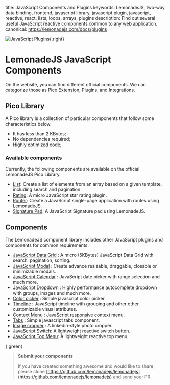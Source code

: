 title: JavaScript Components and Plugins
keywords: LemonadeJS, two-way data binding, frontend, javascript library, javascript plugin, javascript, reactive, react, lists, loops, arrays, plugins
description: Find out several useful JavaScript reactive components common to any web application.
canonical: https://lemonadejs.com/docs/plugins

![JavaScript Plugins](img/library.jpg){.right}

LemonadeJS JavaScript Components
====================

On the website, you can find different official components. We can categorize those as Pico Extension, Plugins, and Integrations.


Pico Library
------------

A Pico library is a collection of particular components that follow some characteristics below.

*   It has less than 2 KBytes;
*   No dependencies required;
*   Highly optimized code;



### Available components

Currently, the following components are available on the official LemonadeJS Pico Library.

*   [List](/docs/plugins/list): Create a list of elements from an array based on a given template, including search and pagination.
*   [Rating](/docs/plugins/rating): A micro JavaScript star rating plugin.
*   [Router](/docs/plugins/router): Create a JavaScript single-page application with routes using LemonadeJS.
*   [Signature Pad](/docs/plugins/signature): A JavaScript Signature pad using LemonadeJS.



Components
----------

The LemonadeJS component library includes other JavaScript plugins and components for common requirements.

* [JavaScript Data Grid](/docs/plugins/data-grid) : A micro (5KBytes) JavaScript Data Grid with search, pagination, sorting.
* [JavaScript Modal](/docs/plugins/modal) : Create advance resizable, draggable, closable or minimizable modals. 
* [JavaScript Calendar](/docs/plugins/calendar) : JavaScript date picker with range selection and much more.
* [JavaScript Dropdown](/docs/plugins/dropdown) : Highly performance autocomplete dropdown with groups, images and much more.
* [Color picker](/docs/plugins/color-picker) : Simple javascript color picker.
* [Timeline](/docs/plugins/timeline) : JavaScript timeline with grouping and other other customizable visual attributes.  
* [Context Menu](/docs/plugins/context-menu) : JavaScript responsive context menu.
* [Tabs](/docs/plugins/tabs) : Simple javascript tabs component.
* [Image cropper](/docs/plugins/image-cropper) : A linkedin-style photo cropper.
* [JavaScript Switch](/docs/plugins/switch): A lightweight reactive switch button.
* [JavaScript Top Menu](/docs/plugins/top-menu): A lightweight reactive top menu.


{.green}
> **Submit your components**
>
> If you have created something awesome and would like to share, please clone [https://github.com/lemonadejs/lemonadejs](https://github.com/lemonadejs/lemonadejs) and send your PR.
 
